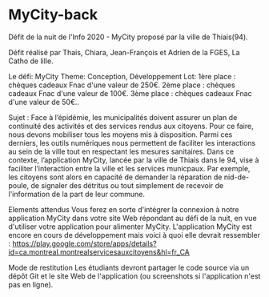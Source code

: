 # MyCity-back
Défit de la nuit de l'Info 2020 - MyCity proposé par la ville de Thiais(94).

Défit réalisé par Thais, Chiara, Jean-François et Adrien de la FGES, La Catho de lille.

Le défi: MyCity Theme: Conception, Développement Lot: 1ère place : chèques cadeaux Fnac d'une valeur de 250€. 2ème place : chèques cadeaux Fnac d'une valeur de 100€. 3ème place : chèques cadeaux Fnac d'une valeur de 50€..

Sujet : Face à l’épidémie, les municipalités doivent assurer un plan de continuité des activités et des services rendus aux citoyens. Pour ce faire, nous devons mobiliser tous les moyens mis à disposition. Parmi ces derniers, les outils numériques nous permettent de faciliter les interactions au sein de la ville tout en respectant les mesures sanitaires. Dans ce contexte, l’application MyCity, lancée par la ville de Thiais dans le 94, vise à faciliter l’interaction entre la ville et les services municpaux. Par exemple, les citoyens sont alors en capacité de demander la réparation de nid-de-poule, de signaler des détritus ou tout simplement de recevoir de l'information de la part de leur commune.

Elements attendus Vous ferez en sorte d'intégrer la connexion à notre application MyCity dans votre site Web répondant au défi de la nuit, en vue d'utiliser votre application pour alimenter MyCity. L'application MyCity est encore en cours de développement mais voici à quoi elle devrait ressembler : https://play.google.com/store/apps/details?id=ca.montreal.montrealservicesauxcitoyens&hl=fr_CA

Mode de restitution Les étudiants devront partager le code source via un dépôt Git et le site Web de l'application (ou screenshots si l'application n'est pas en ligne).
